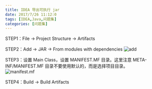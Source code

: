 ```yaml
---
title: IDEA 导出可执行 jar
date: 2017/7/26 11:12:0
tags: [IDEA,Java,问题集]
categories: [问题集]
---
```

STEP1：File -> Project Structure -> Artifacts		
		
<!--more-->		

STEP2：Add -> JAR -> From modules with dependencies
![add](https://cdn.jsdelivr.net/gh/nekolr/image-hosting@201911242020/2018/04/14/V9.png)

STEP3：设置 Main Class，设置 MANIFEST.MF 目录。这里注意 META-INF/MANIFEST.MF 目录不要使用默认的，而是选择项目目录。		
![manifest.mf](https://cdn.jsdelivr.net/gh/nekolr/image-hosting@201911242020/2018/04/14/2w.png)

STEP4：Build -> Build Artifacts